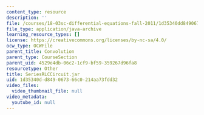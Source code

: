 ```yaml
---
content_type: resource
description: ''
file: /courses/18-03sc-differential-equations-fall-2011/1d35340dd849067366c0214aa73fdd32_SeriesRLCCircuit.jar
file_type: application/java-archive
learning_resource_types: []
license: https://creativecommons.org/licenses/by-nc-sa/4.0/
ocw_type: OCWFile
parent_title: Convolution
parent_type: CourseSection
parent_uid: 4529e4db-06c2-1cf9-bf59-359267d96fa8
resourcetype: Other
title: SeriesRLCCircuit.jar
uid: 1d35340d-d849-0673-66c0-214aa73fdd32
video_files:
  video_thumbnail_file: null
video_metadata:
  youtube_id: null
---
```

